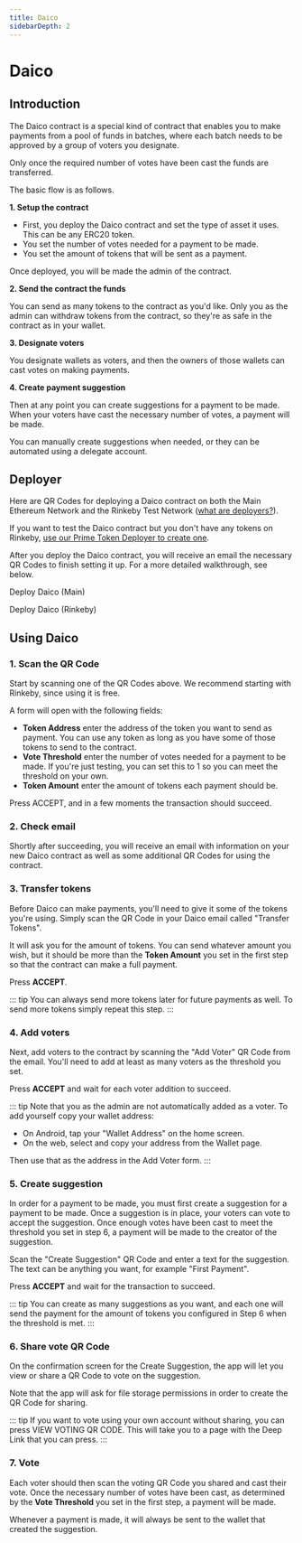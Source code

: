 ```yaml
---
title: Daico
sidebarDepth: 2
---
```


# Daico

## Introduction

The Daico contract is a special kind of contract that enables you to make
payments from a pool of funds in batches, where each batch needs to be
approved by a group of voters you designate.

Only once the required number of votes have been cast the funds are
transferred.

The basic flow is as follows.

**1. Setup the contract**

- First, you deploy the Daico contract and set the type of asset it uses.
  This can be any ERC20 token.
- You set the number of votes needed for a payment to be made.
- You set the amount of tokens that will be sent as a payment.

Once deployed, you will be made the admin of the contract.

**2. Send the contract the funds**

You can send as many tokens to the contract as you'd like. Only you as the
admin can withdraw tokens from the contract, so they're as safe in the
contract as in your wallet.

**3. Designate voters**

You designate wallets as voters, and then the owners of those wallets can
cast votes on making payments.

**4. Create payment suggestion**

Then at any point you can create suggestions for a payment to be made.
When your voters have cast the necessary number of votes, a payment will
be made.

You can manually create suggestions when needed, or they can be automated
using a delegate account.

## Deployer

Here are QR Codes for deploying a Daico contract on both the Main Ethereum
Network and the Rinkeby Test Network 
([what are deployers?](./blockwell-contracts.md#what-are-deployers)).

If you want to test the Daico contract but you don't have any tokens on
Rinkeby, [use our Prime Token Deployer to create one](./prime.md#deployer).

After you deploy the Daico contract, you will receive an email the necessary
QR Codes to finish setting it up. For a more detailed walkthrough, see below.

<Qr code="v662it">Deploy Daico (Main)</Qr>

<Qr code="811d1x">Deploy Daico (Rinkeby)</Qr>

## Using Daico

### 1. Scan the QR Code

Start by scanning one of the QR Codes above. We recommend starting with
Rinkeby, since using it is free.

A form will open with the following fields:

- **Token Address** enter the address of the token you want to send as 
  payment. You can use any token as long as you have some of those tokens
  to send to the contract.
- **Vote Threshold** enter the number of votes needed for a payment to be 
  made. If you're just testing, you can set this to 1 so you can meet the 
  threshold on your own.
- **Token Amount** enter the amount of tokens each payment should be.

Press ACCEPT, and in a few moments the transaction should succeed.

### 2. Check email

Shortly after succeeding, you will receive an email with information on
your new Daico contract as well as some additional QR Codes for using
the contract.

### 3. Transfer tokens

Before Daico can make payments, you'll need to give it some of the
tokens you're using. Simply scan the QR Code in your Daico email called
"Transfer Tokens".

It will ask you for the amount of tokens. You can send whatever amount
you wish, but it should be more than the **Token Amount** you set in the
first step so that the contract can make a full payment.

Press **ACCEPT**.

::: tip
You can always send more tokens later for future payments as well. To
send more tokens simply repeat this step.
:::

### 4. Add voters

Next, add voters to the contract by scanning the "Add Voter" QR Code 
from the email. You'll need to add at least as many voters as the 
threshold you set.

Press **ACCEPT** and wait for each voter addition to succeed.

::: tip
Note that you as the admin are not automatically added as a voter. 
To add yourself copy your wallet address:

- On Android, tap your "Wallet Address" on the home screen.
- On the web, select and copy your address from the Wallet page.

Then use that as the address in the Add Voter form.
:::

### 5. Create suggestion

In order for a payment to be made, you must first create a suggestion 
for a payment to be made. Once a suggestion is in place, your voters 
can vote to accept the suggestion. Once enough votes have been cast 
to meet the threshold you set in step 6, a payment will be made to 
the creator of the suggestion.

Scan the "Create Suggestion" QR Code and enter a text for the suggestion. 
The text can be anything you want, for example "First Payment".

Press **ACCEPT** and wait for the transaction to succeed.

::: tip
You can create as many suggestions as you want, and each one will send 
the payment for the amount of tokens you configured in Step 6 when 
the threshold is met.
:::

### 6. Share vote QR Code

On the confirmation screen for the Create Suggestion, the app will 
let you view or share a QR Code to vote on the suggestion.

Note that the app will ask for file storage permissions in order 
to create the QR Code for sharing.

::: tip
If you want to vote using your own account without sharing, you can 
press VIEW VOTING QR CODE. This will take you to a page with the 
Deep Link that you can press.
:::

### 7. Vote

Each voter should then scan the voting QR Code you shared and cast
their vote. Once the necessary number of votes have been cast, as
determined by the **Vote Threshold** you set in the first step, a
payment will be made.

Whenever a payment is made, it will always be sent to the wallet that
created the suggestion.
